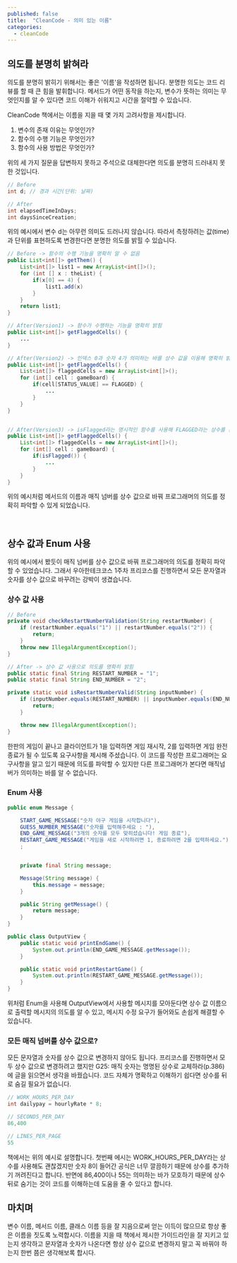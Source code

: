 ```yaml
---
published: false
title:  "CleanCode - 의미 있는 이름"
categories:
  - cleanCode
---
```


## 의도를 분명히 밝혀라

의도를 분명히 밝히기 위해서는 좋은 '이름'을 작성하면 됩니다. 분명한 의도는 코드 리뷰를 할 때 큰 힘을 발휘합니다. 메서드가 어떤 동작을 하는지, 변수가 뜻하는 의미는 무엇인지를 알 수 있다면 코드 이해가 쉬워지고 시간을 절약할 수 있습니다.

CleanCode 책에서는 이름을 지을 때 몇 가지 고려사항을 제시합니다. 

1. 변수의 존재 이유는 무엇인가?
2. 함수의 수행 기능은 무엇인가?
3. 함수의 사용 방법은 무엇인가?

위의 세 가지 질문을 답변하지 못하고 주석으로 대체한다면 의도를 분명히 드러내지 못 한 것입니다.

~~~java
// Before
int d; // 경과 시간(단위: 날짜)

// After
int elapsedTimeInDays;
int daysSinceCreation;
~~~

위의 예시에서 변수 d는 아무런 의미도 드러나지 않습니다. 따라서 측정하려는 값(time)과 단위를 표현하도록 변경한다면 분명한 의도를 밝힐 수 있습니다.

~~~java
// Before -> 함수의 수행 기능을 명확히 알 수 없음
public List<int[]> getThem() {
    List<int[]> list1 = new ArrayList<int[]>();
    for (int [] x : theList) {
        if(x[0] == 4) {
            list1.add(x)
        }
    }
    return list1;
}

// After(Version1) -> 함수가 수행하는 기능을 명확히 밝힘
public List<int[]> getFlaggedCells() {
    ...
}

// After(Version2) -> 인덱스 0과 숫자 4가 의미하는 바를 상수 값을 이용해 명확히 밝힘
public List<int[]> getFlaggedCells() {
    List<int[]> flaggedCells = new ArrayList<int[]>();
    for (int[] cell : gameBoard) {
        if(cell[STATUS_VALUE] == FLAGGED) {
            ...
        }
    }
}


// After(Version3) -> isFlagged라는 명시적인 함수를 사용해 FLAGGED라는 상수를 감출 수 있음
public List<int[]> getFlaggedCells() {
    List<int[]> flaggedCells = new ArrayList<int[]>();
    for (int[] cell : gameBoard) {
        if(isFlagged()) {
            ...
        }
    }
}
~~~

위의 예시처럼 메서드의 이름과 매직 넘버를 상수 값으로 바꿔 프로그래머의 의도를 정확히 파악할 수 있게 되었습니다. 

<br>

## 상수 값과 Enum 사용
위의 예시에서 봤듯이 매직 넘버를 상수 값으로 바꿔 프로그래머의 의도를 정확히 파악할 수 있었습니다. 그래서 우아한테크코스 1주차 프리코스를 진행하면서 모든 문자열과 숫자를 상수 값으로 바꾸려는 강박이 생겼습니다.

### 상수 값 사용

~~~java
// Before
private void checkRestartNumberValidation(String restartNumber) {
    if (restartNumber.equals("1") || restartNumber.equals("2")) {
        return;
    }
    throw new IllegalArgumentException();
}

// After -> 상수 값 사용으로 의도를 명확히 밝힘
public static final String RESTART_NUMBER = "1";
public static final String END_NUMBER = "2";

private static void isRestartNumberValid(String inputNumber) {
    if (inputNumber.equals(RESTART_NUMBER) || inputNumber.equals(END_NUMBER)) {
        return;
    }

    throw new IllegalArgumentException();
}
~~~

한판의 게임이 끝나고 클라이언트가 1을 입력하면 게임 재시작, 2를 입력하면 게임 완전 종료가 될 수 있도록 요구사항을 제시해 주셨습니다. 이 코드를 작성한 프로그래머는 요구사항을 알고 있기 때문에 의도를 파악할 수 있지만 다른 프로그래머가 본다면 매직넘버가 의미하는 바를 알 수 없습니다.

### Enum 사용

~~~java
public enum Message {

    START_GAME_MESSAGE("숫자 야구 게임을 시작합니다"),
    GUESS_NUMBER_MESSAGE("숫자를 입력해주세요 : "),
    END_GAME_MESSAGE("3개의 숫자를 모두 맞히셨습니다! 게임 종료"),
    RESTART_GAME_MESSAGE("게임을 새로 시작하려면 1, 종료하려면 2를 입력하세요."),
    ;


    private final String message;

    Message(String message) {
        this.message = message;
    }

    public String getMessage() {
        return message;
    }
}

public class OutputView {
    public static void printEndGame() {
        System.out.println(END_GAME_MESSAGE.getMessage());
    }

    public static void printRestartGame() {
        System.out.println(RESTART_GAME_MESSAGE.getMessage());
    }
}
~~~

위처럼 Enum을 사용해 OutputView에서 사용할 메시지를 모아둔다면 상수 값 이름으로 출력할 메시지의 의도를 알 수 있고, 메시지 수정 요구가 들어와도 손쉽게 해결할 수 있습니다. 

### 모든 매직 넘버를 상수 값으로?

모든 문자열과 숫자를 상수 값으로 변경하지 않아도 됩니다. 프리코스를 진행하면서 모두 상수 값으로 변경하려고 했지만 G25: 매직 숫자는 명명된 상수로 교체하라(p.386)에 글을 읽으면서 생각을 바꿨습니다. 코드 자체가 명확하고 이해하기 쉽다면 상수를 뒤로 숨길 필요가 없습니다.

~~~java
// WORK_HOURS_PER_DAY
int dailypay = hourlyRate * 8;

// SECONDS_PER_DAY
86,400

// LINES_PER_PAGE
55
~~~

책에서는 위의 예시로 설명합니다. 첫번째 에시는 WORK_HOURS_PER_DAY라는 상수를 사용해도 괜찮겠지만 숫자 8이 들어간 공식은 너무 깔끔하기 때문에 상수를 추가하기 꺼려진다고 합니다. 반면에 86,400이나 55는 의미하는 바가 모호하기 때문에 상수 뒤로 숨기는 것이 코드를 이해하는데 도움을 줄 수 있다고 합니다.

## 마치며
변수 이름, 메서드 이름, 클래스 이름 등을 잘 지음으로써 얻는 이득이 많으므로 항상 좋은 이름을 짓도록 노력합시다. 이름을 지을 때 책에서 제시한 가이드라인을 잘 지키고 있는지 생각하고 문자열과 숫자가 나온다면 항상 상수 값으로 변경하지 말고 꼭 바꿔야 하는지 한번 쯤은 생각해보록 합시다.

